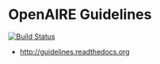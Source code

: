 # OpenAIRE Guidelines

[![Build Status](https://travis-ci.org/lnielsen/guidelines.svg?branch=master)](https://travis-ci.org/lnielsen/guidelines)
    
- http://guidelines.readthedocs.org

